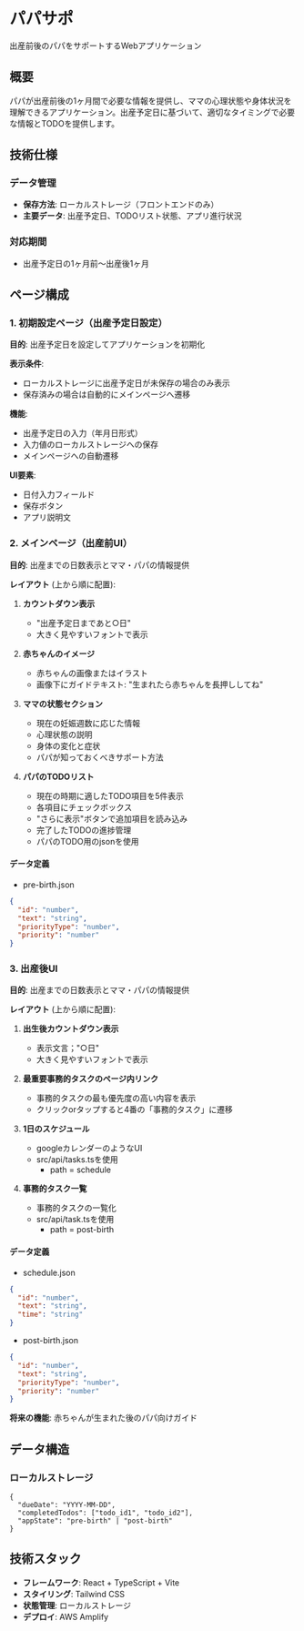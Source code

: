 # パパサポ

出産前後のパパをサポートするWebアプリケーション

## 概要

パパが出産前後の1ヶ月間で必要な情報を提供し、ママの心理状態や身体状況を理解できるアプリケーション。出産予定日に基づいて、適切なタイミングで必要な情報とTODOを提供します。

## 技術仕様

### データ管理

- **保存方法**: ローカルストレージ（フロントエンドのみ）
- **主要データ**: 出産予定日、TODOリスト状態、アプリ進行状況

### 対応期間

- 出産予定日の1ヶ月前〜出産後1ヶ月

## ページ構成

### 1. 初期設定ページ（出産予定日設定）

**目的**: 出産予定日を設定してアプリケーションを初期化

**表示条件**:

- ローカルストレージに出産予定日が未保存の場合のみ表示
- 保存済みの場合は自動的にメインページへ遷移

**機能**:

- 出産予定日の入力（年月日形式）
- 入力値のローカルストレージへの保存
- メインページへの自動遷移

**UI要素**:

- 日付入力フィールド
- 保存ボタン
- アプリ説明文

### 2. メインページ（出産前UI）

**目的**: 出産までの日数表示とママ・パパの情報提供

**レイアウト** (上から順に配置):

1. **カウントダウン表示**
   - "出産予定日まであと○日"
   - 大きく見やすいフォントで表示

2. **赤ちゃんのイメージ**
   - 赤ちゃんの画像またはイラスト
   - 画像下にガイドテキスト: "生まれたら赤ちゃんを長押ししてね"

3. **ママの状態セクション**
   - 現在の妊娠週数に応じた情報
   - 心理状態の説明
   - 身体の変化と症状
   - パパが知っておくべきサポート方法

4. **パパのTODOリスト**
   - 現在の時期に適したTODO項目を5件表示
   - 各項目にチェックボックス
   - "さらに表示"ボタンで追加項目を読み込み
   - 完了したTODOの進捗管理
   - パパのTODO用のjsonを使用

#### データ定義

- pre-birth.json

```json
{
  "id": "number",
  "text": "string",
  "priorityType": "number",
  "priority": "number"
}
```

### 3. 出産後UI

**目的**: 出産までの日数表示とママ・パパの情報提供

**レイアウト** (上から順に配置):

1. **出生後カウントダウン表示**
   - 表示文言；"○日"
   - 大きく見やすいフォントで表示

2. **最重要事務的タスクのページ内リンク**
   - 事務的タスクの最も優先度の高い内容を表示
   - クリックorタップすると4番の「事務的タスク」に遷移

3. **1日のスケジュール**
   - googleカレンダーのようなUI
   - src/api/tasks.tsを使用
     - path = schedule

4. **事務的タスク一覧**
   - 事務的タスクの一覧化
   - src/api/task.tsを使用
     - path = post-birth

#### データ定義

- schedule.json

```json
{
  "id": "number",
  "text": "string",
  "time": "string"
}
```

- post-birth.json

```json
{
  "id": "number",
  "text": "string",
  "priorityType": "number",
  "priority": "number"
}
```

**将来の機能**: 赤ちゃんが生まれた後のパパ向けガイド

## データ構造

### ローカルストレージ

```
{
  "dueDate": "YYYY-MM-DD",
  "completedTodos": ["todo_id1", "todo_id2"],
  "appState": "pre-birth" | "post-birth"
}
```

## 技術スタック

- **フレームワーク**: React + TypeScript + Vite
- **スタイリング**: Tailwind CSS
- **状態管理**: ローカルストレージ
- **デプロイ**: AWS Amplify
